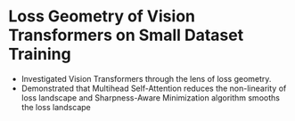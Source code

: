 # Loss Geometry of Vision Transformers on Small Dataset Training

- Investigated Vision Transformers through the lens of loss geometry.
- Demonstrated that Multihead Self-Attention reduces the non-linearity of loss landscape and Sharpness-Aware Minimization algorithm smooths the loss landscape
